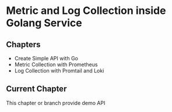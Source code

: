 # Metric and Log Collection inside Golang Service

## Chapters

- Create Simple API with Go
- Metric Collection with Prometheus
- Log Collection with Promtail and Loki


## Current Chapter
This chapter or branch provide demo API